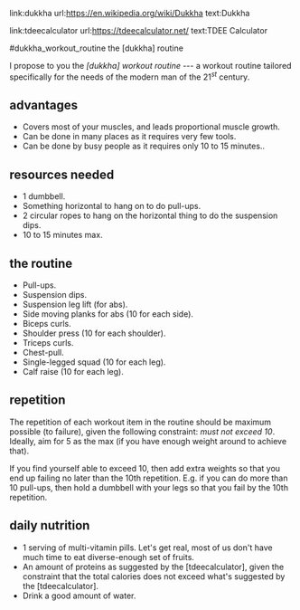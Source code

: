 link:dukkha
url:https://en.wikipedia.org/wiki/Dukkha
text:Dukkha

link:tdeecalculator
url:https://tdeecalculator.net/
text:TDEE Calculator

#dukkha_workout_routine the [dukkha] routine

I propose to you the _[dukkha] workout routine_ --- a workout routine tailored
specifically for the needs of the modern man of the $21^{st}$ century.

## advantages

* Covers most of your muscles, and leads proportional muscle growth.
* Can be done in many places as it requires very few tools.
* Can be done by busy people as it requires only 10 to 15 minutes..

## resources needed

* 1 dumbbell.
* Something horizontal to hang on to do pull-ups.
* 2 circular ropes to hang on the horizontal thing to do the suspension dips.
* 10 to 15 minutes max.

## the routine

* Pull-ups.
* Suspension dips.
* Suspension leg lift (for abs).
* Side moving planks for abs (10 for each side).
* Biceps curls.
* Shoulder press (10 for each shoulder).
* Triceps curls.
* Chest-pull.
* Single-legged squad (10 for each leg).
* Calf raise (10 for each leg).

## repetition

The repetition of each workout item in the routine should be maximum possible
(to failure), given the following constraint:  _must not exceed 10_.  Ideally,
aim for 5 as the max (if you have enough weight around to achieve that).

If you find yourself able to exceed 10, then add extra weights so that you end
up failing no later than the 10th repetition.  E.g. if you can do more than 10
pull-ups, then hold a dumbbell with your legs so that you fail by the 10th
repetition.

## daily nutrition

* 1 serving of multi-vitamin pills.  Let's get real, most of us don't have much
  time to eat diverse-enough set of fruits.
* An amount of proteins as suggested by the [tdeecalculator], given the
  constraint that the total calories does not exceed what's suggested by the
  [tdeecalculator].
* Drink a good amount of water.
